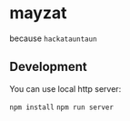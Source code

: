 # mayzat
because `hackatauntaun`

## Development
You can use local http server:

`npm install`
`npm run server`
